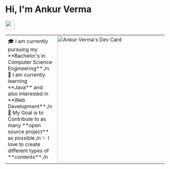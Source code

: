 # Hi, I'm Ankur Verma
<img src="https://github.com/TheDudeThatCode/TheDudeThatCode/blob/master/Assets/Hi.gif" width="29px">
<table>
  <tr>
    <td valign="center">
      🎓 I am currently pursuing my **Bachelor's in Computer Science Engineering**./n
      🌱 I am currently learning **Java** and also interested in **Web Development**./n
      🎯 My Goal is to Contribute to as many **open source project** as possible./n
      ✨ I love to create different types of **contents**./n
<td >
      <a href="https://app.daily.dev/ankurverma125325"><img src="https://api.daily.dev/devcards/e4da97571dec4b3cb4ae27ff51f61e6a.png?r=je9" width="400" alt="Ankur Verma's Dev Card"/></a>
    </td>
    
  </tr>
  </table>
